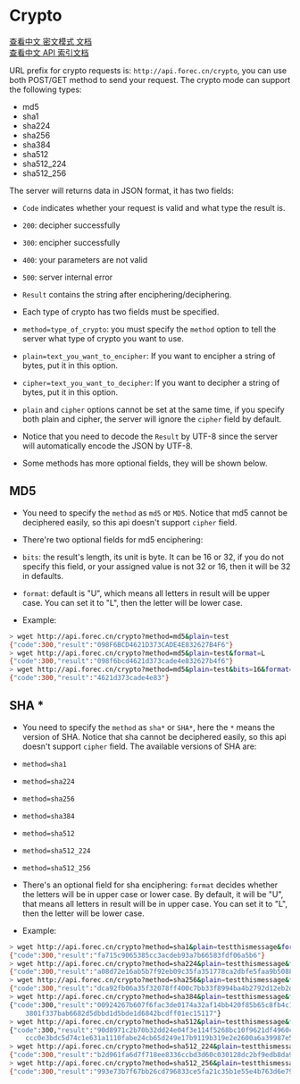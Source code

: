 # Crypto

[查看中文 密文模式 文档](http://blog.forec.cn/apis/crypto.html)   
[查看中文 API 索引文档](http://blog.forec.cn/apis/index.html)

URL prefix for crypto requests is: `http://api.forec.cn/crypto`, you can use both POST/GET method to send your request.
The crypto mode can support the following types:
 * md5
 * sha1
 * sha224
 * sha256
 * sha384
 * sha512
 * sha512_224
 * sha512_256

The server will returns data in JSON format, it has two fields:
* `Code` indicates whether your request is valid and what type the result is.  
 * `200`: decipher successfully  
 * `300`: encipher successfully  
 * `400`: your parameters are not valid  
 * `500`: server internal error  

* `Result` contains the string after enciphering/deciphering.  
* Each type of crypto has two fields must be specified.  
 * `method=type_of_crypto`: you must specify the `method` option to tell the server what type of crypto you want to use.
 * `plain=text_you_want_to_encipher`: If you want to encipher a string of bytes, put it in this option.
 * `cipher=text_you_want_to_decipher`: If you want to decipher a string of bytes, put it in this option.
 * `plain` and `cipher` options cannot be set at the same time, if you specify both plain and cipher, the server will ignore the `cipher` field by default.

* Notice that you need to decode the `Result` by UTF-8 since the server will automatically encode the JSON by UTF-8.
* Some methods has more optional fields, they will be shown below.

## MD5
* You need to specify the `method` as `md5` or `MD5`. Notice that md5 cannot be deciphered easily, so this api doesn't support `cipher` field.   
* There're two optional fields for md5 enciphering:
 * `bits`: the result's length, its unit is byte. It can be 16 or 32, if you do not specify this field, or your assigned value is not 32 or 16, then it will be 32 in defaults.
 * `format`: default is "U", which means all letters in result will be upper case. You can set it to "L", then the letter will be lower case.

* Example:
```bash
> wget http://api.forec.cn/crypto?method=md5&plain=test
{"code":300,"result":"098F6BCD4621D373CADE4E832627B4F6"}
> wget http://api.forec.cn/crypto?method=md5&plain=test&format=L
{"code":300,"result":"098f6bcd4621d373cade4e832627b4f6"}
> wget http://api.forec.cn/crypto?method=md5&plain=test&bits=16&format=L
{"code":300,"result":"4621d373cade4e83"}
```

## SHA *
* You need to specify the `method` as `sha*` or `SHA*`, here the `*` means the version of SHA. Notice that sha cannot be deciphered easily, so this api doesn't support `cipher` field. The available versions of SHA are:
 * `method=sha1`
 * `method=sha224`
 * `method=sha256`
 * `method=sha384`
 * `method=sha512`
 * `method=sha512_224`
 * `method=sha512_256`

* There's an optional field for sha enciphering: `format` decides whether the letters will be in upper case or lower case. By default, it will be "U", that means all letters in result will be in upper case. You can set it to "L", then the letter will be lower case.
* Example:
```bash
> wget http://api.forec.cn/crypto?method=sha1&plain=testthismessage&format=L
{"code":300,"result":"fa715c9065385cc3acdeb93a7b66583fdf06a5b6"}
> wget http://api.forec.cn/crypto?method=sha224&plain=testthismessage&format=L
{"code":300,"result":"a08d72e16ab5b7f92eb09c35fa351778ca2dbfe5faa9b5088d8ef421"}
> wget http://api.forec.cn/crypto?method=sha256&plain=testthismessage&format=L
{"code":300,"result":"dca92fb06a35f32078ff400c7bb33f8994ba4b2792d12eb2de4507096ae80b08"}
> wget http://api.forec.cn/crypto?method=sha384&plain=testthismessage&format=L
{"code":300,"result":"00924267b607f6fac3de0174a32af14bb420f85b65c8fb4c1
    3801f337bab6682d5dbbd1d5bde1d6842bcdff01ec15117"}
> wget http://api.forec.cn/crypto?method=sha512&plain=testthismessage&format=L
{"code":300,"result":"90d8971c2b70b32dd24e04f3e114f5268bc10f9621df4960c
    ccc0e3bdc5d74c1e631a1110fabe24cb65d249e17b9119b319e2e2600a6a39987e576c5d86e8dde"}
> wget http://api.forec.cn/crypto?method=sha512_224&plain=testthismessage&format=L
{"code":300,"result":"b2d961fa6d7f718ee8336ccbd3d60c030128dc2bf9edb8da92afdbb1"}
> wget http://api.forec.cn/crypto?method=sha512_256&plain=testthismessage&format=L
{"code":300,"result":"993e73b7f67bb26cd796833ce5fa21c35b1e55e4b763d6e7982f33cf0fcac593"}
```